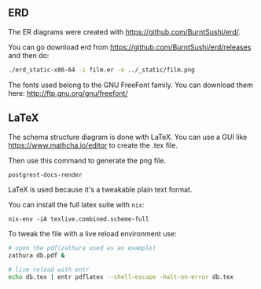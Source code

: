 ## ERD

The ER diagrams were created with https://github.com/BurntSushi/erd/.

You can go download erd from https://github.com/BurntSushi/erd/releases and then do:

```bash
./erd_static-x86-64 -i film.er -o ../_static/film.png
```

The fonts used belong to the GNU FreeFont family. You can download them here: http://ftp.gnu.org/gnu/freefont/

## LaTeX

The schema structure diagram is done with LaTeX. You can use a GUI like https://www.mathcha.io/editor to create the .tex file.

Then use this command to generate the png file.

```bash
postgrest-docs-render
```

LaTeX is used because it's a tweakable plain text format.

You can install the full latex suite with `nix`:

```
nix-env -iA texlive.combined.scheme-full
```

To tweak the file with a live reload environment use:

```bash
# open the pdf(zathura used as an example)
zathura db.pdf &

# live reload with entr
echo db.tex | entr pdflatex --shell-escape -halt-on-error db.tex
```
